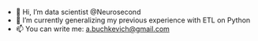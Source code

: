 - 👋 Hi, I’m data scientist @Neurosecond
- 🌱 I’m currently generalizing my previous experience with ETL on Python 
- 📫 You can write me: a.buchkevich@gmail.com

<!---
Neurosecond/Neurosecond is a ✨ special ✨ repository because its `README.md` (this file) appears on your GitHub profile.
You can click the Preview link to take a look at your changes.
--->
